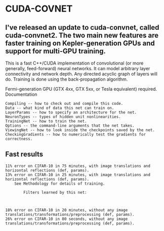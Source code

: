 # CUDA-COVNET
## I've released an update to cuda-convnet, called cuda-convnet2. The two main new features are faster training on Kepler-generation GPUs and support for multi-GPU training.

This is a fast C++/CUDA implementation of convolutional (or more generally, feed-forward) neural networks. It can model arbitrary layer connectivity and network depth. Any directed acyclic graph of layers will do. Training is done using the back-propagation algorithm.

Fermi-generation GPU (GTX 4xx, GTX 5xx, or Tesla equivalent) required.
Documentation

    Compiling -- how to check out and compile this code.
    Data -- what kind of data this net can train on.
    LayerParams -- how to specify an architecture for the net.
    NeuronTypes -- types of hidden unit nonlinearities.
    TrainingNet -- how to train the net.
    Options -- the command-line arguments that the net takes.
    ViewingNet -- how to look inside the checkpoints saved by the net.
    CheckingGradients -- how to numerically test the gradients for correctness.

## Fast results

    11% error on CIFAR-10 in 75 minutes, with image translations and horizontal reflections (def, params).
    13% error on CIFAR-10 in 25 minutes, with image translations and horizontal reflections (def, params).
        See Methodology for details of training.

            Filters learned by this net:

               

    18% error on CIFAR-10 in 20 minutes, without any image translations/transformations/preprocessing (def, params).
    26% error on CIFAR-10 in 80 seconds, without any image translations/transformations/preprocessing (def, params).
